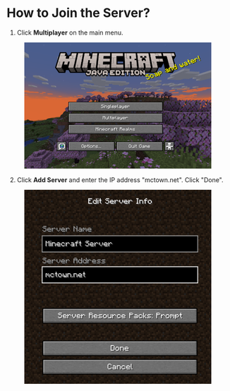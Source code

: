 # How to Join the Server?

1. Click **Multiplayer** on the main menu.

<figure><img src="../.gitbook/assets/image (3) (1) (1) (1) (1).png" alt=""><figcaption></figcaption></figure>

2. Click **Add Server** and enter the IP address "mctown.net".  Click "Done".

<figure><img src="../.gitbook/assets/image (1) (1) (1) (1) (1) (1) (1) (1).png" alt=""><figcaption></figcaption></figure>


